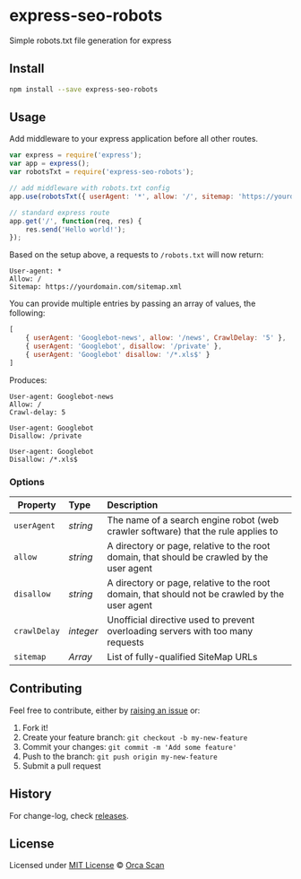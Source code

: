 # express-seo-robots

Simple robots.txt file generation for express

## Install

```bash
npm install --save express-seo-robots
```

## Usage

Add middleware to your express application before all other routes.

```js
var express = require('express');
var app = express();
var robotsTxt = require('express-seo-robots');

// add middleware with robots.txt config
app.use(robotsTxt({ userAgent: '*', allow: '/', sitemap: 'https://yourdomain.com/sitemap.xml' }));

// standard express route
app.get('/', function(req, res) {
    res.send('Hello world!');
});
```

Based on the setup above, a requests to `/robots.txt` will now return:

```
User-agent: *
Allow: /
Sitemap: https://yourdomain.com/sitemap.xml
```

You can provide multiple entries by passing an array of values, the following:

```js
[
    { userAgent: 'Googlebot-news', allow: '/news', CrawlDelay: '5' },
    { userAgent: 'Googlebot', disallow: '/private' },
    { userAgent: 'Googlebot' disallow: '/*.xls$' }
]
```

Produces:

```
User-agent: Googlebot-news
Allow: /
Crawl-delay: 5

User-agent: Googlebot
Disallow: /private

User-agent: Googlebot
Disallow: /*.xls$
```

### Options

Property     | Type    | Description
------------ |:------- |:------------------------------------------
`userAgent`  | _string_  | The name of a search engine robot (web crawler software) that the rule applies to
`allow`      | _string_  | A directory or page, relative to the root domain, that should be crawled by the user agent
`disallow`   | _string_  | A directory or page, relative to the root domain, that should not be crawled by the user agent
`crawlDelay` | _integer_ | Unofficial directive used to prevent overloading servers with too many requests
`sitemap`    | _Array_   | List of fully-qualified SiteMap URLs

## Contributing

Feel free to contribute, either by [raising an issue](https://github.com/orca-scan/express-seo-robots/issues) or:

1. Fork it!
2. Create your feature branch: `git checkout -b my-new-feature`
3. Commit your changes: `git commit -m 'Add some feature'`
4. Push to the branch: `git push origin my-new-feature`
5. Submit a pull request

## History

For change-log, check [releases](https://github.com/orca-scan/express-seo-robots/releases).

## License

Licensed under [MIT License](LICENSE) &copy; [Orca Scan](https://orcascan.com)